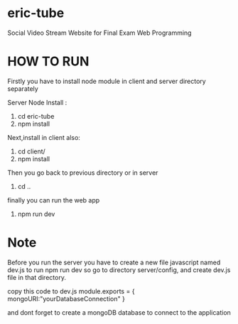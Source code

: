 # eric-tube
Social Video Stream Website for Final Exam Web Programming

# 

# HOW TO RUN

Firstly you have to install node module in client and server directory separately

Server Node Install :
1. cd eric-tube
2. npm install

Next,install in client also:
1. cd client/
2. npm install

Then you go back to previous directory or in server 
1. cd ..

finally you can run the web app
1. npm run dev

# Note 
Before you run the server you have to create a new file javascript named dev.js to run npm run dev
so go to directory server/config, and create dev.js file in that directory.

copy this code to dev.js
module.exports = {
      mongoURI:"yourDatabaseConnection"
}

and dont forget to create a mongoDB database to connect to the application
